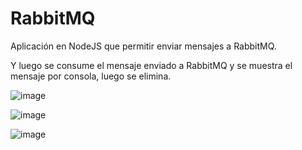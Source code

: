 # RabbitMQ

Aplicación en NodeJS que permitir enviar mensajes a RabbitMQ. 

Y luego se consume el mensaje enviado a RabbitMQ y se muestra el mensaje por consola, luego se elimina.

![image](https://github.com/starlingvoxel/RabbitMQ-main/assets/90937852/77c932ef-4f3c-4abf-b5ab-01e34d63407a)

![image](https://github.com/starlingvoxel/RabbitMQ-main/assets/90937852/3836234c-41d0-465a-a9fa-1f4df7bbc2e3)

![image](https://github.com/starlingvoxel/RabbitMQ-main/assets/90937852/6dd1bd84-d07f-4fb5-97a8-f95a9c4e6ac9)


